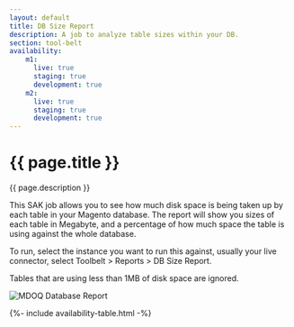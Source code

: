 ```yaml
---
layout: default
title: DB Size Report
description: A job to analyze table sizes within your DB.
section: tool-belt
availability:
    m1:
      live: true
      staging: true
      development: true
    m2:
      live: true
      staging: true
      development: true
---
```


# {{ page.title }}
{{ page.description }}

This SAK job allows you to see how much disk space is being taken up by each table in your Magento database. The report will show you sizes of each table in Megabyte, and a percentage of how much space the table is using against the whole database.

To run, select the instance you want to run this against, usually your live connector, select Toolbelt > Reports > DB Size Report.

Tables that are using less than 1MB of disk space are ignored.

<img src="/assets/img/db-report.jpg" alt="MDOQ Database Report" />

{%- include availability-table.html -%}